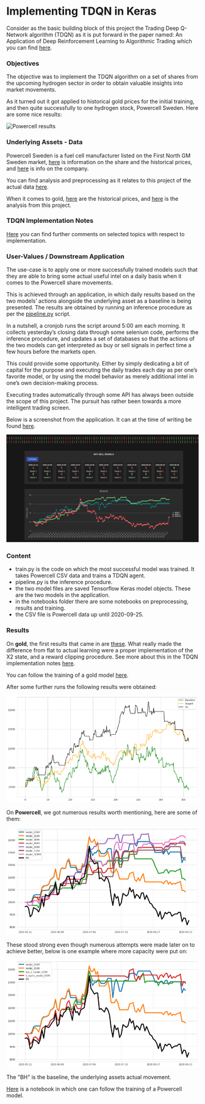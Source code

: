 # Implementing TDQN in Keras
Consider as the basic building block of this project the Trading Deep Q-Network algorithm (TDQN) as it is put forward in the paper named: An Application of Deep Reinforcement Learning to Algorithmic Trading which you can find [here](https://arxiv.org/abs/2004.06627).

### Objectives
The objective was to implement the TDQN algorithm on a set of shares from the upcoming hydrogen sector in order to obtain valuable insights into market movements. 

As it turned out it got applied to historical gold prices for the initial training, and then quite successfully to one hydrogen stock, Powercell Sweden. Here are some nice results:

![Powercell results](https://github.com/DemaciaLarz/implementing-TDQN-in-keras/blob/main/files/img_results_powercell_1.png "Powercell results")

### Underlying Assets - Data
Powercell Sweden is a fuel cell manufacturer listed on the First North GM Sweden market, [here](http://www.nasdaqomxnordic.com/aktier/microsite?Instrument=SSE105121&name=PowerCell%20Sweden) is information on the share and the historical prices, and [here](https://www.powercell.se/en/start/) is info on the company.

You can find analysis and preprocessing as it relates to this project of the actual data [here](http://htmlpreview.github.io/?https://github.com/DemaciaLarz/trading-hydro/blob/main/notebooks/htmls/know_your_data_2_powercell.html).

When it comes to gold, [here](https://www.kaggle.com/omdatas/historic-gold-prices) are the historical prices, and [here](http://htmlpreview.github.io/?https://github.com/DemaciaLarz/trading-hydro/blob/main/notebooks/htmls/know_your_data_1_gold.html) is the analysis from this project.

### TDQN Implementation Notes
[Here]() you can find further comments on selected topics with respect to implementation.

### User-Values / Downstream Application
The use-case is to apply one or more successfully trained models such that they are able to bring some actual useful intel on a daily basis when it comes to the Powercell share movements.

This is achieved through an application, in which daily results based on the two models’ actions alongside the underlying asset as a baseline is being presented. The results are obtained by running an inference procedure as per the [pipeline.py]() script. 

In a nutshell, a cronjob runs the script around 5:00 am each morning. It collects yesterday’s closing data through some selenium code, performs the inference procedure, and updates a set of databases so that the actions of the two models can get interpreted as buy or sell signals in perfect time a few hours before the markets open.

This could provide some opportunity. Either by simply dedicating a bit of capital for the purpose and executing the daily trades each day as per one’s favorite model, or by using the model behavior as merely additional intel in one’s own decision-making process. 

Executing trades automatically through some API has always been outside the scope of this project. The pursuit has rather been towards a more intelligent trading screen. 

Below is a screenshot from the application. It can at the time of writing be found [here](http://35.158.207.95/).

![Application img](https://github.com/DemaciaLarz/TDQN-in-keras/blob/main/files/image_application.png "Application 1")

### Content
* train.py is the code on which the most successful model was trained. It takes Powercell CSV data and trains a TDQN agent.
* pipeline.py is the inference procedure.
* the two model files are saved Tensorflow Keras model objects. These are the two models in the application.
* in the notebooks folder there are some notebooks on preprocessing, results and training.
* the CSV file is Powercell data up until 2020-09-25.

### Results
On **gold**, the first results that came in are [these](http://htmlpreview.github.io/?https://github.com/DemaciaLarz/trading-hydro/blob/main/notebooks/htmls/results_1_gold.html). What really made the difference from flat to actual learning were a proper implementation of the X2 state, and a reward clipping procedure. See more about this in the TDQN implementation notes [here](). 

You can follow the training of a gold model [here](http://htmlpreview.github.io/?https://github.com/DemaciaLarz/trading-hydro/blob/main/notebooks/htmls/training_1_gold.html). 

After some further runs the following results were obtained:

![Gold results image](https://github.com/DemaciaLarz/TDQN-in-keras/blob/main/files/image_results_gold.png "Gold results image")

On **Powercell**, we got numerous results worth mentioning, here are some of them:

![Powercell results 2](https://github.com/DemaciaLarz/TDQN-in-keras/blob/main/files/image_results_powercell_2.png "Powercell results 2")

These stood strong even though numerous attempts were made later on to achieve better, below is one example where more capacity were put on:

![Powercell results 3](https://github.com/DemaciaLarz/TDQN-in-keras/blob/main/files/image_results_powercell_3.png "Powercell results 3")

The "BH" is the baseline, the underlying assets actual movement. 

[Here](http://htmlpreview.github.io/?https://github.com/DemaciaLarz/TDQN-in-keras/blob/main/notebooks/htmls/training_2_powercell.html) is a notebook in which one can follow the training of a Powercell model.




